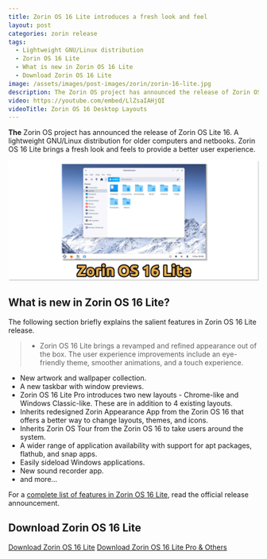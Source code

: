 ```yaml
---
title: Zorin OS 16 Lite introduces a fresh look and feel
layout: post
categories: zorin release
tags:
  - Lightweight GNU/Linux distribution
  - Zorin OS 16 Lite
  - What is new in Zorin OS 16 Lite
  - Download Zorin OS 16 Lite
image: /assets/images/post-images/zorin/zorin-16-lite.jpg
description: The Zorin OS project has announced the release of Zorin OS Lite 16 with improved look and feel and user experience.
video: https://youtube.com/embed/LlZsaIAHjQI
videoTitle: Zorin OS 16 Desktop Layouts
---
```


**The** Zorin OS project has announced the release of Zorin OS Lite 16. A lightweight GNU/Linux distribution for older computers and netbooks. Zorin OS 16 Lite brings a fresh look and feels to provide a better user experience.

![Zorin OS 16 Lite featured image](/assets/images/post-images/zorin/zorin-16-lite.jpg)

## What is new in Zorin OS 16 Lite?
The following section briefly explains the salient features in Zorin OS 16 Lite release.

> - Zorin OS 16 Lite brings a revamped and refined appearance out of the box. The user experience improvements include an eye-friendly theme, smoother animations, and a touch experience.
- New artwork and wallpaper collection.
- A new taskbar with window previews.
- Zorin OS 16 Lite Pro introduces two new layouts - Chrome-like and Windows Classic-like. These are in addition to 4 existing layouts.
- Inherits redesigned Zorin Appearance App from the Zorin OS 16 that offers a better way to change layouts, themes, and icons.
- Inherits Zorin OS Tour from the Zorin OS 16 to take users around the system.
- A wider range of application availability with support for apt packages, flathub, and snap apps.
- Easily sideload Windows applications.
- New sound recorder app.
- and more...

For a [complete list of features in Zorin OS 16 Lite](https://blog.zorin.com/2021/12/08/zorin-os-16-lite-is-here/), read the official release announcement.

## Download Zorin OS 16 Lite
<a href="https://mirrors.nju.edu.cn/zorinos/16/Zorin-OS-16-Lite-64-bit.iso" class="download">Download Zorin OS 16 Lite</a>
<a href="https://zorin.com/os/download/" class="download">Download Zorin OS 16 Lite Pro & Others</a>
